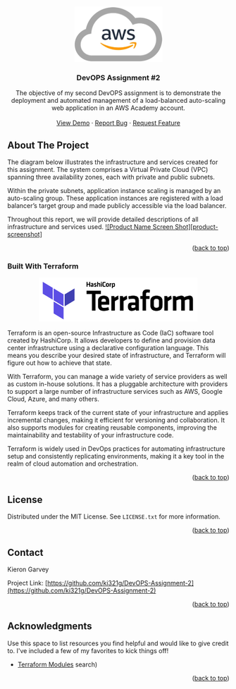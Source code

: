 <a name="readme-top"></a>


<!-- PROJECT LOGO -->
<br />
<div align="center">
  <a href="https://github.com/ki321g/DevOPS-Assignment-2">
    <img src="images/aws_logo.png" alt="Logo" width="200" height="125">
  </a>

  <h3 align="center">DevOPS Assignment #2</h3>

  <p align="center">
    The objective of my second DevOPS assignment is to demonstrate the deployment and automated management of a load-balanced auto-scaling web application in an AWS Academy account.
    <br /><br />
    <a href="https://github.com/ki321g/DevOPS-Assignment-2">View Demo</a>
    ·
    <a href="https://github.com/ki321g/DevOPS-Assignment-2/issues">Report Bug</a>
    ·
    <a href="https://github.com/ki321g/DevOPS-Assignment-2/issues">Request Feature</a>
  </p>
</div>

<!-- ABOUT THE PROJECT -->
## About The Project

The diagram below illustrates the infrastructure and services created for this assignment. The system comprises a Virtual Private Cloud (VPC) spanning three availability zones, each with private and public subnets.

Within the private subnets, application instance scaling is managed by an auto-scaling group. These application instances are registered with a load balancer’s target group and made publicly accessible via the load balancer.

Throughout this report, we will provide detailed descriptions of all infrastructure and services used.
[![Product Name Screen Shot][product-screenshot]](https://example.com)


<p align="right">(<a href="#readme-top">back to top</a>)</p>



### Built With Terraform
<p align="center">
<img src="images/terraform.png" alt="Logo" width="360" height="100">
</p> 

Terraform is an open-source Infrastructure as Code (IaC) software tool created by HashiCorp. It allows developers to define and provision data center infrastructure using a declarative configuration language. This means you describe your desired state of infrastructure, and Terraform will figure out how to achieve that state.

With Terraform, you can manage a wide variety of service providers as well as custom in-house solutions. It has a pluggable architecture with providers to support a large number of infrastructure services such as AWS, Google Cloud, Azure, and many others.

Terraform keeps track of the current state of your infrastructure and applies incremental changes, making it efficient for versioning and collaboration. It also supports modules for creating reusable components, improving the maintainability and testability of your infrastructure code.

Terraform is widely used in DevOps practices for automating infrastructure setup and consistently replicating environments, making it a key tool in the realm of cloud automation and orchestration.



<p align="right">(<a href="#readme-top">back to top</a>)</p>

<!-- LICENSE -->
## License

Distributed under the MIT License. See `LICENSE.txt` for more information.

<p align="right">(<a href="#readme-top">back to top</a>)</p>


<!-- CONTACT -->
## Contact

Kieron Garvey

Project Link: [https://github.com/ki321g/DevOPS-Assignment-2](https://github.com/ki321g/DevOPS-Assignment-2)

<p align="right">(<a href="#readme-top">back to top</a>)</p>



<!-- ACKNOWLEDGMENTS -->
## Acknowledgments

Use this space to list resources you find helpful and would like to give credit to. I've included a few of my favorites to kick things off!

* [Terraform Modules](https://registry.terraform.io/search/modules?namespace=terraform-aws-modules)
search)

<p align="right">(<a href="#readme-top">back to top</a>)</p>
